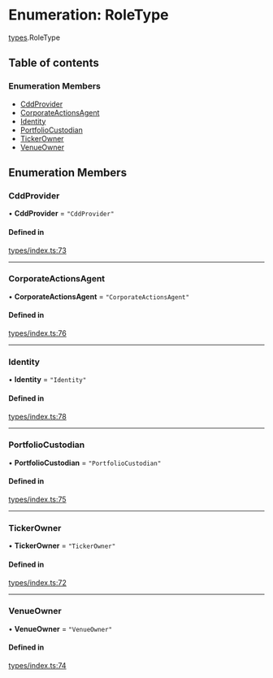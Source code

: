 # Enumeration: RoleType

[types](../wiki/types).RoleType

## Table of contents

### Enumeration Members

- [CddProvider](../wiki/types.RoleType#cddprovider)
- [CorporateActionsAgent](../wiki/types.RoleType#corporateactionsagent)
- [Identity](../wiki/types.RoleType#identity)
- [PortfolioCustodian](../wiki/types.RoleType#portfoliocustodian)
- [TickerOwner](../wiki/types.RoleType#tickerowner)
- [VenueOwner](../wiki/types.RoleType#venueowner)

## Enumeration Members

### CddProvider

• **CddProvider** = ``"CddProvider"``

#### Defined in

[types/index.ts:73](https://github.com/PolymeshAssociation/polymesh-sdk/blob/07a4c5b0/src/types/index.ts#L73)

___

### CorporateActionsAgent

• **CorporateActionsAgent** = ``"CorporateActionsAgent"``

#### Defined in

[types/index.ts:76](https://github.com/PolymeshAssociation/polymesh-sdk/blob/07a4c5b0/src/types/index.ts#L76)

___

### Identity

• **Identity** = ``"Identity"``

#### Defined in

[types/index.ts:78](https://github.com/PolymeshAssociation/polymesh-sdk/blob/07a4c5b0/src/types/index.ts#L78)

___

### PortfolioCustodian

• **PortfolioCustodian** = ``"PortfolioCustodian"``

#### Defined in

[types/index.ts:75](https://github.com/PolymeshAssociation/polymesh-sdk/blob/07a4c5b0/src/types/index.ts#L75)

___

### TickerOwner

• **TickerOwner** = ``"TickerOwner"``

#### Defined in

[types/index.ts:72](https://github.com/PolymeshAssociation/polymesh-sdk/blob/07a4c5b0/src/types/index.ts#L72)

___

### VenueOwner

• **VenueOwner** = ``"VenueOwner"``

#### Defined in

[types/index.ts:74](https://github.com/PolymeshAssociation/polymesh-sdk/blob/07a4c5b0/src/types/index.ts#L74)
